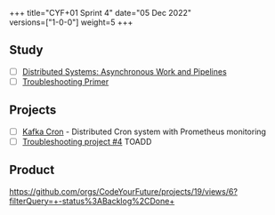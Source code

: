 +++
title="CYF+01 Sprint 4"
date="05 Dec 2022"    
versions=["1-0-0"]
weight=5
+++

## Study

- [ ] [Distributed Systems: Asynchronous Work and Pipelines](../../primers/distributed-software-systems-architecture/asynchronous-work-and-pipelines)
- [ ] [Troubleshooting Primer](../../primers/troubleshooting/)

## Projects

- [ ] [Kafka Cron](https://github.com/CodeYourFuture/immersive-go-course/tree/main/kafka-cron) - Distributed Cron system with Prometheus monitoring
- [ ] [Troubleshooting project #4](https://docs.google.com/document/d/1V6HEu_OcJ3MHH-aHzUfANf06VJa1rPcGHcpBwql7QLA/edit#heading=h.cjnguaxmynan) TOADD

## Product

https://github.com/orgs/CodeYourFuture/projects/19/views/6?filterQuery=+-status%3ABacklog%2CDone+
